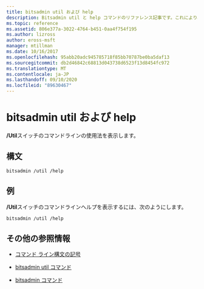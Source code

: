 ```yaml
---
title: bitsadmin util および help
description: Bitsadmin util と help コマンドのリファレンス記事です。これにより、/util スイッチのコマンドラインの使用法が表示されます。
ms.topic: reference
ms.assetid: 806e377a-3022-4764-b451-0aa4f754f195
ms.author: lizross
author: eross-msft
manager: mtillman
ms.date: 10/16/2017
ms.openlocfilehash: 95abb20adc945785718f85bb70787be0ba5daf13
ms.sourcegitcommit: db2d46842c68813d043738d6523f13d8454fc972
ms.translationtype: MT
ms.contentlocale: ja-JP
ms.lasthandoff: 09/10/2020
ms.locfileid: "89630467"
---
```

# <a name="bitsadmin-util-and-help"></a>bitsadmin util および help

**/Util**スイッチのコマンドラインの使用法を表示します。

## <a name="syntax"></a>構文

```
bitsadmin /util /help
```

## <a name="examples"></a>例

**/Util**スイッチのコマンドラインヘルプを表示するには、次のようにします。

```
bitsadmin /util /help
```

## <a name="additional-references"></a>その他の参照情報

- [コマンド ライン構文の記号](command-line-syntax-key.md)

- [bitsadmin util コマンド](bitsadmin-util.md)

- [bitsadmin コマンド](bitsadmin.md)
